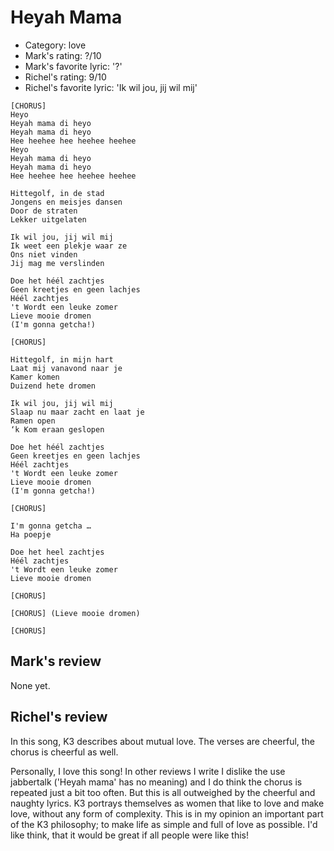 # Heyah Mama

 * Category: love
 * Mark's rating: ?/10
 * Mark's  favorite lyric: '?'
 * Richel's rating: 9/10
 * Richel's favorite lyric: 'Ik wil jou, jij wil mij'

```
[CHORUS]
Heyo
Heyah mama di heyo
Heyah mama di heyo
Hee heehee hee heehee heehee
Heyo
Heyah mama di heyo
Heyah mama di heyo
Hee heehee hee heehee heehee

Hittegolf, in de stad
Jongens en meisjes dansen
Door de straten
Lekker uitgelaten

Ik wil jou, jij wil mij
Ik weet een plekje waar ze
Ons niet vinden
Jij mag me verslinden

Doe het héél zachtjes
Geen kreetjes en geen lachjes
Héél zachtjes
't Wordt een leuke zomer
Lieve mooie dromen
(I'm gonna getcha!)

[CHORUS]

Hittegolf, in mijn hart
Laat mij vanavond naar je
Kamer komen
Duizend hete dromen

Ik wil jou, jij wil mij
Slaap nu maar zacht en laat je
Ramen open
‘k Kom eraan geslopen

Doe het héél zachtjes
Geen kreetjes en geen lachjes
Héél zachtjes
't Wordt een leuke zomer
Lieve mooie dromen
(I'm gonna getcha!)

[CHORUS]

I'm gonna getcha …
Ha poepje

Doe het heel zachtjes
Héél zachtjes
't Wordt een leuke zomer
Lieve mooie dromen

[CHORUS]

[CHORUS] (Lieve mooie dromen)

[CHORUS]
```

## Mark's review

None yet.

## Richel's review

In this song, K3 describes about mutual love. The verses are cheerful,
the chorus is cheerful as well.

Personally, I love this song! In other reviews I write I dislike the use
jabbertalk ('Heyah mama' has no meaning) and I do think the chorus is
repeated just a bit too often. But this is all outweighed by the
cheerful and naughty lyrics. K3 portrays themselves as women that like
to love and make love, without any form of complexity. This is in my
opinion an important part of the K3 philosophy; to make life as simple
and full of love as possible. I'd like think, that it would be great if
all people were like this!